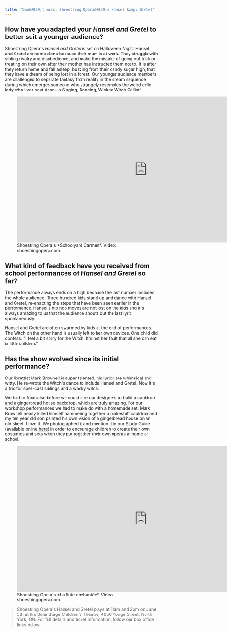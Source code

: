 ```yaml
---
title: "Don&#039;t miss: Shoestring Opera&#039;s Hansel &amp; Gretel"
---
```


## How have you adapted your *Hansel and Gretel* to better suit a younger audience?

Shoestring Opera's *Hansel and Gretel* is set on Halloween Night. Hansel and Gretel are home alone because their mum is at work. They struggle with sibling rivalry and disobedience, and make the mistake of going out trick or treating on their own after their mother has instructed them not to. It is after they return home and fall asleep, buzzing from their candy sugar high, that they have a dream of being lost in a forest. Our younger audience members are challenged to separate fantasy from reality in the dream sequence, during which emerges someone who strangely resembles the weird cello lady who lives next door... a Singing, Dancing, Wicked Witch Cellist!

<figure data-type="video">
<iframe width="853" height="480" src="https://www.youtube.com/embed/Ln8gko2HaxA" frameborder="0" allowfullscreen></iframe>
<figcaption>Shoestring Opera's *Schoolyard Carmen*. Video: shoestringopera.com.</figcaption>
</figure>

## What kind of feedback have you received from school performances of *Hansel and Gretel* so far? 

The performance always ends on a high because the last number includes the whole audience.  Three hundred kids stand up and dance with Hansel and Gretel, re-enacting the steps that have been seen earlier in the performance. Hansel's hip hop moves are not lost on the kids and it's always amazing to us that the audience shouts out the last lyric spontaneously.

Hansel and Gretel are often swarmed by kids at the end of performances. The Witch on the other hand is usually left to her own devices. One child did confess: "I feel a bit sorry for the Witch. It's not her fault that all she can eat is little children."  

## Has the show evolved since its initial performance?

Our librettist Mark Brownell is super talented, his lyrics are whimsical and witty. He re-wrote the Witch's dance to include Hansel and Gretel. Now it's a trio for spell-cast siblings and a wacky witch. 

We had to fundraise before we could hire our designers to build a cauldron and a gingerbread house backdrop, which are truly amazing. For our workshop performances we had to make do with a homemade set. Mark Brownell nearly killed himself hammering together a makeshift cauldron and my ten year old son painted his own vision of a gingerbread house on an old sheet. I love it. We photographed it and mention it in our Study Guide (available online [here](http://shoestringopera.com/pdf/Hansel+GretelSG.pdf)) in order to encourage children to create their own costumes and sets when they put together their own operas at home or school.

<figure data-type="video">
<iframe width="853" height="480" src="https://www.youtube.com/embed/qR4eEl8uLV0" frameborder="0" allowfullscreen></iframe>
<figcaption>Shoestring Opera's *La flute enchantée*. Video: shoestringopera.com.</figcaption>
</figure>

>Shoestring Opera's Hansel and Gretel plays at 11am and 2pm on June 5th at the Solar Stage Children's Theatre, 4950 Yonge Street, North York, ON. For full details and ticket information, follow our box office links below.
